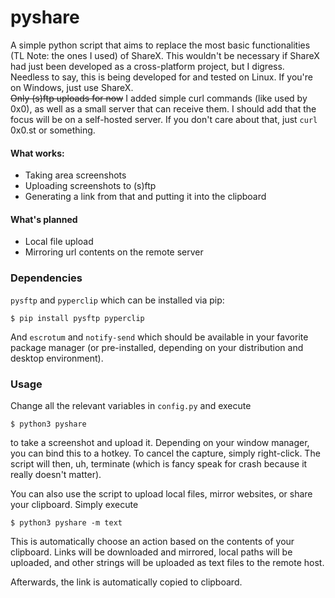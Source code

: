 # pyshare
A simple python script that aims to replace the most basic functionalities (TL Note: the ones I used) of ShareX.
This wouldn't be necessary if ShareX had just been developed as a cross-platform project, but I digress.  
Needless to say, this is being developed for and tested on Linux. If you're on Windows, just use ShareX.\
~~Only (s)ftp uploads for now~~ I added simple curl commands (like used by 0x0), as well as a small server that can receive them.
I should add that the focus will be on a self-hosted server. If you don't care about that, just `curl` 0x0.st or something.
#### What works:
- Taking area screenshots
- Uploading screenshots to (s)ftp
- Generating a link from that and putting it into the clipboard
#### What's planned
- Local file upload
- Mirroring url contents on the remote server

### Dependencies
`pysftp` and `pyperclip` which can be installed via pip:
```
$ pip install pysftp pyperclip
```
And `escrotum` and `notify-send` which should be available in your favorite package manager 
(or pre-installed, depending on your distribution and desktop environment).

### Usage
Change all the relevant variables in `config.py` and execute
```
$ python3 pyshare
```
to take a screenshot and upload it.
Depending on your window manager, you can bind this to a hotkey. To cancel the capture, simply right-click. 
The script will then, uh, terminate (which is fancy speak for crash because it really doesn't matter).

You can also use the script to upload local files, mirror websites, or share your clipboard. Simply execute
```
$ python3 pyshare -m text
```
This is automatically  choose an action based on the contents of your clipboard. Links will be downloaded and mirrored, local paths will be uploaded, and other strings will be uploaded as text files to the remote host.  

Afterwards, the link is automatically copied to clipboard.
